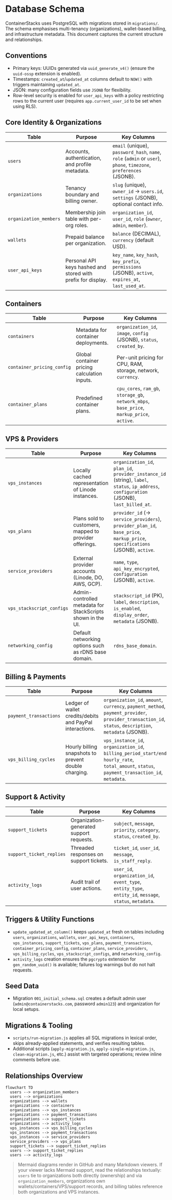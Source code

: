 # Database Schema

ContainerStacks uses PostgreSQL with migrations stored in `migrations/`. The schema emphasises multi-tenancy (organizations), wallet-based billing, and infrastructure metadata. This document captures the current structure and relationships.

## Conventions

- Primary keys: UUIDs generated via `uuid_generate_v4()` (ensure the `uuid-ossp` extension is enabled).
- Timestamps: `created_at`/`updated_at` columns default to `NOW()` with triggers maintaining `updated_at`.
- JSON: many configuration fields use `JSONB` for flexibility.
- Row-level security is enabled for `user_api_keys` with a policy restricting rows to the current user (requires `app.current_user_id` to be set when using RLS).

## Core Identity & Organizations

| Table | Purpose | Key Columns |
| --- | --- | --- |
| `users` | Accounts, authentication, and profile metadata. | `email` (unique), `password_hash`, `name`, `role` (`admin` or `user`), `phone`, `timezone`, `preferences` (JSONB). |
| `organizations` | Tenancy boundary and billing owner. | `slug` (unique), `owner_id` → `users.id`, `settings` (JSONB), optional contact info. |
| `organization_members` | Membership join table with per-org roles. | `organization_id`, `user_id`, `role` (`owner`, `admin`, `member`). |
| `wallets` | Prepaid balance per organization. | `balance` (DECIMAL), `currency` (default USD). |
| `user_api_keys` | Personal API keys hashed and stored with prefix for display. | `key_name`, `key_hash`, `key_prefix`, `permissions` (JSONB), `active`, `expires_at`, `last_used_at`. |

## Containers

| Table | Purpose | Key Columns |
| --- | --- | --- |
| `containers` | Metadata for container deployments. | `organization_id`, `image`, `config` (JSONB), `status`, `created_by`. |
| `container_pricing_config` | Global container pricing calculation inputs. | Per-unit pricing for CPU, RAM, storage, network, `currency`. |
| `container_plans` | Predefined container plans. | `cpu_cores`, `ram_gb`, `storage_gb`, `network_mbps`, `base_price`, `markup_price`, `active`. |

## VPS & Providers

| Table | Purpose | Key Columns |
| --- | --- | --- |
| `vps_instances` | Locally cached representation of Linode instances. | `organization_id`, `plan_id`, `provider_instance_id` (string), `label`, `status`, `ip_address`, `configuration` (JSONB), `last_billed_at`. |
| `vps_plans` | Plans sold to customers, mapped to provider offerings. | `provider_id` (→ `service_providers`), `provider_plan_id`, `base_price`, `markup_price`, `specifications` (JSONB), `active`. |
| `service_providers` | External provider accounts (Linode, DO, AWS, GCP). | `name`, `type`, `api_key_encrypted`, `configuration` (JSONB), `active`. |
| `vps_stackscript_configs` | Admin-controlled metadata for StackScripts shown in the UI. | `stackscript_id` (PK), `label`, `description`, `is_enabled`, `display_order`, `metadata` (JSONB). |
| `networking_config` | Default networking options such as rDNS base domain. | `rdns_base_domain`. |

## Billing & Payments

| Table | Purpose | Key Columns |
| --- | --- | --- |
| `payment_transactions` | Ledger of wallet credits/debits and PayPal interactions. | `organization_id`, `amount`, `currency`, `payment_method`, `payment_provider`, `provider_transaction_id`, `status`, `description`, `metadata` (JSONB). |
| `vps_billing_cycles` | Hourly billing snapshots to prevent double charging. | `vps_instance_id`, `organization_id`, `billing_period_start/end`, `hourly_rate`, `total_amount`, `status`, `payment_transaction_id`, `metadata`. |

## Support & Activity

| Table | Purpose | Key Columns |
| --- | --- | --- |
| `support_tickets` | Organization-generated support requests. | `subject`, `message`, `priority`, `category`, `status`, `created_by`. |
| `support_ticket_replies` | Threaded responses on support tickets. | `ticket_id`, `user_id`, `message`, `is_staff_reply`. |
| `activity_logs` | Audit trail of user actions. | `user_id`, `organization_id`, `event_type`, `entity_type`, `entity_id`, `message`, `status`, `metadata`. |

## Triggers & Utility Functions

- `update_updated_at_column()` keeps `updated_at` fresh on tables including `users`, `organizations`, `wallets`, `user_api_keys`, `containers`, `vps_instances`, `support_tickets`, `vps_plans`, `payment_transactions`, `container_pricing_config`, `container_plans`, `service_providers`, `vps_billing_cycles`, `vps_stackscript_configs`, and `networking_config`.
- `activity_logs` creation ensures the `pgcrypto` extension for `gen_random_uuid()` is available; failures log warnings but do not halt requests.

## Seed Data

- Migration `001_initial_schema.sql` creates a default admin user (`admin@containerstacks.com`, password `admin123`) and organization for local setups.

## Migrations & Tooling

- `scripts/run-migration.js` applies all SQL migrations in lexical order, skips already-applied statements, and verifies resulting tables.
- Additional scripts (`apply-migration.js`, `apply-single-migration.js`, `clean-migration.js`, etc.) assist with targeted operations; review inline comments before use.

## Relationships Overview

```mermaid
flowchart TD
  users --> organization_members
  users --> organizations
  organizations --> wallets
  organizations --> containers
  organizations --> vps_instances
  organizations --> payment_transactions
  organizations --> support_tickets
  organizations --> activity_logs
  vps_instances --> vps_billing_cycles
  vps_instances --> payment_transactions
  vps_instances --> service_providers
  service_providers --> vps_plans
  support_tickets --> support_ticket_replies
  users --> support_ticket_replies
  users --> activity_logs
```

> Mermaid diagrams render in GitHub and many Markdown viewers. If your viewer lacks Mermaid support, read the relationships textually: `users` tie to organizations both directly (ownership) and via `organization_members`, organizations own wallets/containers/VPS/support records, and billing tables reference both organizations and VPS instances.
